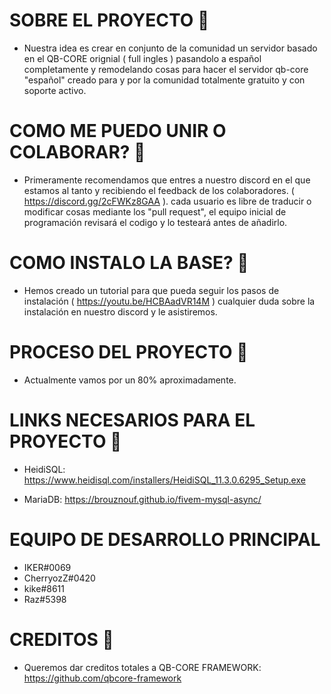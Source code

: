 # SOBRE EL PROYECTO 🧰

- Nuestra idea es crear en conjunto de la comunidad un servidor basado en el QB-CORE orignial ( full ingles ) pasandolo a español completamente y remodelando cosas
para hacer el servidor qb-core "español" creado para y por la comunidad totalmente gratuito y con soporte activo.


# COMO ME PUEDO UNIR O COLABORAR? 🤝

- Primeramente recomendamos que entres a nuestro discord en el que estamos al tanto y recibiendo el feedback de los colaboradores. ( https://discord.gg/2cFWKz8GAA ).
cada usuario es libre de traducir o modificar cosas mediante los "pull request", el equipo inicial de programación revisará el codigo y lo testeará antes de añadirlo.


# COMO INSTALO LA BASE? 🤖

- Hemos creado un tutorial para que pueda seguir los pasos de instalación ( https://youtu.be/HCBAadVR14M ) cualquier duda sobre la instalación en nuestro discord y le asistiremos.

# PROCESO DEL PROYECTO 🔋

- Actualmente vamos por un 80% aproximadamente.


# LINKS NECESARIOS PARA EL PROYECTO 🚦

- HeidiSQL: https://www.heidisql.com/installers/HeidiSQL_11.3.0.6295_Setup.exe 

- MariaDB: https://brouznouf.github.io/fivem-mysql-async/


# EQUIPO DE DESARROLLO PRINCIPAL

- IKER#0069 <br>
- CherryozZ#0420 <br>
- kike#8611 <br>
- Raz#5398 <br>

# CREDITOS 🧾


- Queremos dar creditos totales a QB-CORE FRAMEWORK: https://github.com/qbcore-framework

